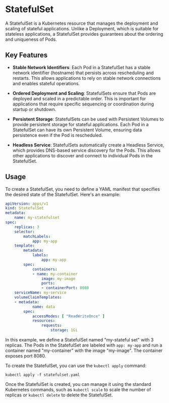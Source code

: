 # StatefulSet

A StatefulSet is a Kubernetes resource that manages the deployment and scaling of stateful applications. Unlike a Deployment, which is suitable for stateless applications, a StatefulSet provides guarantees about the ordering and uniqueness of Pods.

## Key Features

- **Stable Network Identifiers**: Each Pod in a StatefulSet has a stable network identifier (hostname) that persists across rescheduling and restarts. This allows applications to rely on stable network connections and enables stateful operations.

- **Ordered Deployment and Scaling**: StatefulSets ensure that Pods are deployed and scaled in a predictable order. This is important for applications that require specific sequencing or coordination during startup or shutdown.

- **Persistent Storage**: StatefulSets can be used with Persistent Volumes to provide persistent storage for stateful applications. Each Pod in a StatefulSet can have its own Persistent Volume, ensuring data persistence even if the Pod is rescheduled.

- **Headless Service**: StatefulSets automatically create a Headless Service, which provides DNS-based service discovery for the Pods. This allows other applications to discover and connect to individual Pods in the StatefulSet.

## Usage

To create a StatefulSet, you need to define a YAML manifest that specifies the desired state of the StatefulSet. Here's an example:

```yaml
apiVersion: apps/v1
kind: StatefulSet
metadata:
    name: my-statefulset
spec:
    replicas: 3
    selector:
        matchLabels:
            app: my-app
    template:
        metadata:
            labels:
                app: my-app
        spec:
            containers:
            - name: my-container
                image: my-image
                ports:
                - containerPort: 8080
    serviceName: my-service
    volumeClaimTemplates:
    - metadata:
            name: data
        spec:
            accessModes: [ "ReadWriteOnce" ]
            resources:
                requests:
                    storage: 1Gi
```

In this example, we define a StatefulSet named "my-stateful set" with 3 replicas. The Pods in the StatefulSet are labeled with `app: my-app` and run a container named "my-container" with the image "my-image". The container exposes port 8080.

To create the StatefulSet, you can use the `kubectl apply` command:

```shell
kubectl apply -f statefulset.yaml
```

Once the StatefulSet is created, you can manage it using the standard Kubernetes commands, such as `kubectl scale` to scale the number of replicas or `kubectl delete` to delete the StatefulSet.
